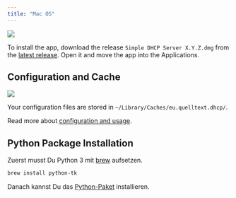 ```yaml
---
title: "Mac OS"
---
```


![](/img/macos-install.png)

To install the app, download the release `Simple DHCP Server X.Y.Z.dmg` from the
[latest release][3]. Open it and move the app into the Applications.

## Configuration and Cache

![](/img/macos-files.png)

Your configuration files are stored in `~/Library/Caches/eu.quelltext.dhcp/`.

Read more about [configuration and usage][2].

## Python Package Installation

Zuerst musst Du Python 3 mit [brew] aufsetzen.

```sh
brew install python-tk
```

Danach kannst Du das [Python-Paket][1] installieren.

[1]: ./source.md
[2]: ../usage
[3]: https://github.com/niccokunzmann/simple_dhcp_server/releases
[brew]: https://brew.sh
